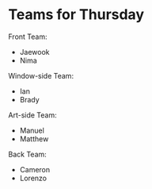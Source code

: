 # Teams for Thursday

Front Team:
* Jaewook
* Nima

Window-side Team:
* Ian
* Brady

Art-side Team:
* Manuel
* Matthew

Back Team:
* Cameron 
* Lorenzo









